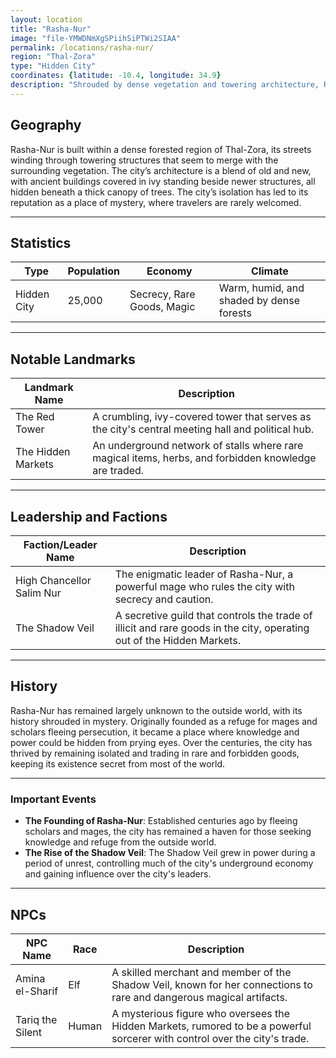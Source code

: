 ```yaml
---
layout: location
title: "Rasha-Nur"
image: "file-YMWDNmXgSPiihSiPTWi2SIAA"
permalink: /locations/rasha-nur/
region: "Thal-Zora"
type: "Hidden City"
coordinates: {latitude: -10.4, longitude: 34.9}
description: "Shrouded by dense vegetation and towering architecture, Rasha-Nur is a secretive city hidden within the heart of Thal-Zora, known for its shadowed streets and ancient, ivy-covered buildings."
---
```


## Geography

Rasha-Nur is built within a dense forested region of Thal-Zora, its streets winding through towering structures that seem to merge with the surrounding vegetation. The city’s architecture is a blend of old and new, with ancient buildings covered in ivy standing beside newer structures, all hidden beneath a thick canopy of trees. The city’s isolation has led to its reputation as a place of mystery, where travelers are rarely welcomed.

---

## Statistics

| Type               | Population | Economy                     | Climate                     |
|--------------------|------------|-----------------------------|-----------------------------|
| Hidden City         | 25,000     | Secrecy, Rare Goods, Magic   | Warm, humid, and shaded by dense forests |

---

## Notable Landmarks

| Landmark Name            | Description                                                                                     |
|--------------------------|-------------------------------------------------------------------------------------------------|
| The Red Tower             | A crumbling, ivy-covered tower that serves as the city's central meeting hall and political hub. |
| The Hidden Markets        | An underground network of stalls where rare magical items, herbs, and forbidden knowledge are traded. |

---

## Leadership and Factions

| Faction/Leader Name       | Description                                                                                     |
|---------------------------|-------------------------------------------------------------------------------------------------|
| High Chancellor Salim Nur  | The enigmatic leader of Rasha-Nur, a powerful mage who rules the city with secrecy and caution. |
| The Shadow Veil            | A secretive guild that controls the trade of illicit and rare goods in the city, operating out of the Hidden Markets. |

---

## History

Rasha-Nur has remained largely unknown to the outside world, with its history shrouded in mystery. Originally founded as a refuge for mages and scholars fleeing persecution, it became a place where knowledge and power could be hidden from prying eyes. Over the centuries, the city has thrived by remaining isolated and trading in rare and forbidden goods, keeping its existence secret from most of the world.

---

### Important Events

- **The Founding of Rasha-Nur**: Established centuries ago by fleeing scholars and mages, the city has remained a haven for those seeking knowledge and refuge from the outside world.
- **The Rise of the Shadow Veil**: The Shadow Veil grew in power during a period of unrest, controlling much of the city's underground economy and gaining influence over the city's leaders.

---

## NPCs

| NPC Name             | Race     | Description                                           |
|----------------------|----------|-------------------------------------------------------|
| Amina el-Sharif       | Elf      | A skilled merchant and member of the Shadow Veil, known for her connections to rare and dangerous magical artifacts. |
| Tariq the Silent      | Human    | A mysterious figure who oversees the Hidden Markets, rumored to be a powerful sorcerer with control over the city's trade. |
